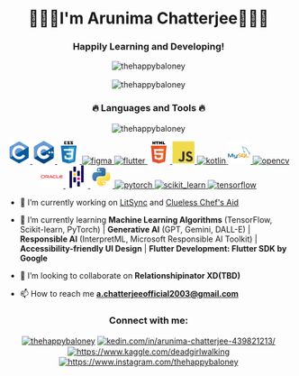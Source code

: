 <h1 align="center"> 👩🏾‍💻I'm Arunima Chatterjee👩🏾‍💻 </h1>
<h3 align="center">Happily Learning and Developing!</h3>

<p align="center"><img src="https://komarev.com/ghpvc/?username=thehappybaloney&label=Profile%20views&color=873260&style=flat" alt="thehappybaloney" /></p>

<p align="center"><img align="center" src="https://github-readme-streak-stats.herokuapp.com/?user=thehappybaloney&" alt="thehappybaloney" /></p>

<h3 align="center"> 🔥 Languages and Tools 🔥 </h3>

<p align="center"><img align="center" src="https://github-readme-stats.vercel.app/api/top-langs?username=thehappybaloney&show_icons=true&locale=en&layout=compact" alt="thehappybaloney" /></p>

<p align="center"> <a href="https://www.cprogramming.com/" target="_blank" rel="noreferrer"> <img src="https://raw.githubusercontent.com/devicons/devicon/master/icons/c/c-original.svg" alt="c" width="40" height="40"/> </a> <a href="https://www.w3schools.com/cpp/" target="_blank" rel="noreferrer"> <img src="https://raw.githubusercontent.com/devicons/devicon/master/icons/cplusplus/cplusplus-original.svg" alt="cplusplus" width="40" height="40"/> </a> <a href="https://www.w3schools.com/css/" target="_blank" rel="noreferrer"> <img src="https://raw.githubusercontent.com/devicons/devicon/master/icons/css3/css3-original-wordmark.svg" alt="css3" width="40" height="40"/> </a> <a href="https://www.figma.com/" target="_blank" rel="noreferrer"> <img src="https://www.vectorlogo.zone/logos/figma/figma-icon.svg" alt="figma" width="40" height="40"/> </a> <a href="https://flutter.dev" target="_blank" rel="noreferrer"> <img src="https://www.vectorlogo.zone/logos/flutterio/flutterio-icon.svg" alt="flutter" width="40" height="40"/> </a> <a href="https://www.w3.org/html/" target="_blank" rel="noreferrer"> <img src="https://raw.githubusercontent.com/devicons/devicon/master/icons/html5/html5-original-wordmark.svg" alt="html5" width="40" height="40"/> </a> <a href="https://developer.mozilla.org/en-US/docs/Web/JavaScript" target="_blank" rel="noreferrer"> <img src="https://raw.githubusercontent.com/devicons/devicon/master/icons/javascript/javascript-original.svg" alt="javascript" width="40" height="40"/> </a> <a href="https://kotlinlang.org" target="_blank" rel="noreferrer"> <img src="https://www.vectorlogo.zone/logos/kotlinlang/kotlinlang-icon.svg" alt="kotlin" width="40" height="40"/> </a> <a href="https://www.mysql.com/" target="_blank" rel="noreferrer"> <img src="https://raw.githubusercontent.com/devicons/devicon/master/icons/mysql/mysql-original-wordmark.svg" alt="mysql" width="40" height="40"/> </a> <a href="https://opencv.org/" target="_blank" rel="noreferrer"> <img src="https://www.vectorlogo.zone/logos/opencv/opencv-icon.svg" alt="opencv" width="40" height="40"/> </a> <a href="https://www.oracle.com/" target="_blank" rel="noreferrer"> <img src="https://raw.githubusercontent.com/devicons/devicon/master/icons/oracle/oracle-original.svg" alt="oracle" width="40" height="40"/> </a> <a href="https://pandas.pydata.org/" target="_blank" rel="noreferrer"> <img src="https://raw.githubusercontent.com/devicons/devicon/2ae2a900d2f041da66e950e4d48052658d850630/icons/pandas/pandas-original.svg" alt="pandas" width="40" height="40"/> </a> <a href="https://www.python.org" target="_blank" rel="noreferrer"> <img src="https://raw.githubusercontent.com/devicons/devicon/master/icons/python/python-original.svg" alt="python" width="40" height="40"/> </a> <a href="https://pytorch.org/" target="_blank" rel="noreferrer"> <img src="https://www.vectorlogo.zone/logos/pytorch/pytorch-icon.svg" alt="pytorch" width="40" height="40"/> </a> <a href="https://scikit-learn.org/" target="_blank" rel="noreferrer"> <img src="https://upload.wikimedia.org/wikipedia/commons/0/05/Scikit_learn_logo_small.svg" alt="scikit_learn" width="40" height="40"/> </a> <a href="https://www.tensorflow.org" target="_blank" rel="noreferrer"> <img src="https://www.vectorlogo.zone/logos/tensorflow/tensorflow-icon.svg" alt="tensorflow" width="40" height="40"/> </a> </p>

- 🔭 I’m currently working on [LitSync](https://github.com/TheHappyBaloney/SKEPSIS_snu_flipbook/releases/tag/v1.0.0-alpha) and [Clueless Chef's Aid](https://clueless-chef-ai.streamlit.app/)

- 🌱 I’m currently learning **Machine Learning Algorithms** (TensorFlow, Scikit-learn, PyTorch) | **Generative AI** (GPT, Gemini, DALL-E) | **Responsible AI** (InterpretML, Microsoft Responsible AI Toolkit) | **Accessibility-friendly UI Design** | **Flutter Development: Flutter SDK by Google**

- 👯 I’m looking to collaborate on **Relationshipinator XD(TBD)**
  
- 📫 How to reach me **a.chatterjeeofficial2003@gmail.com**

<h3 align="center">Connect with me:</h3>
<p align="center">
<a href="https://twitter.com/thehappybaloney" target="blank"><img align="center" src="https://raw.githubusercontent.com/rahuldkjain/github-profile-readme-generator/master/src/images/icons/Social/twitter.svg" alt="thehappybaloney" height="30" width="40" /></a>
<a href="https://linkedin.com/in/kedin.com/in/arunima-chatterjee-439821213/" target="blank"><img align="center" src="https://raw.githubusercontent.com/rahuldkjain/github-profile-readme-generator/master/src/images/icons/Social/linked-in-alt.svg" alt="kedin.com/in/arunima-chatterjee-439821213/" height="30" width="40" /></a>
<a href="https://kaggle.com/https://www.kaggle.com/deadgirlwalking" target="blank"><img align="center" src="https://raw.githubusercontent.com/rahuldkjain/github-profile-readme-generator/master/src/images/icons/Social/kaggle.svg" alt="https://www.kaggle.com/deadgirlwalking" height="30" width="40" /></a>
<a href="https://instagram.com/https://www.instagram.com/thehappybaloney" target="blank"><img align="center" src="https://raw.githubusercontent.com/rahuldkjain/github-profile-readme-generator/master/src/images/icons/Social/instagram.svg" alt="https://www.instagram.com/thehappybaloney" height="30" width="40" /></a>
</p>
